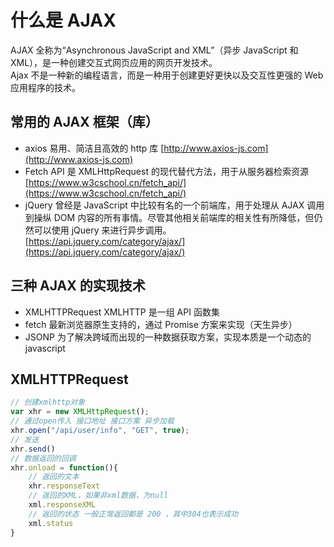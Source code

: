 # 什么是 AJAX

AJAX 全称为“Asynchronous JavaScript and XML”（异步 JavaScript 和 XML），是一种创建交互式网页应用的网页开发技术。  
Ajax 不是一种新的编程语言，而是一种用于创建更好更快以及交互性更强的 Web 应用程序的技术。

## 常用的 AJAX 框架（库）

-   axios 易用、简洁且高效的 http 库 [http://www.axios-js.com](http://www.axios-js.com)
-   Fetch API 是 XMLHttpRequest 的现代替代方法，用于从服务器检索资源 [https://www.w3cschool.cn/fetch_api/](https://www.w3cschool.cn/fetch_api/)
-   jQuery 曾经是 JavaScript 中比较有名的一个前端库，用于处理从 AJAX 调用到操纵 DOM 内容的所有事情。尽管其他相关前端库的相关性有所降低，但仍然可以使用 jQuery 来进行异步调用。[https://api.jquery.com/category/ajax/](https://api.jquery.com/category/ajax/)

## 三种 AJAX 的实现技术

-   XMLHTTPRequest XMLHTTP 是一组 API 函数集
-   fetch 最新浏览器原生支持的，通过 Promise 方案来实现（天生异步）
-   JSONP 为了解决跨域而出现的一种数据获取方案，实现本质是一个动态的 javascript

## XMLHTTPRequest

```javascript
// 创建xmlhttp对象
var xhr = new XMLHttpRequest();
// 通过open传入 接口地址 接口方案 异步加载
xhr.open("/api/user/info", "GET", true);
// 发送
xhr.send()
// 数据返回的回调
xhr.onload = function(){
    // 返回的文本
    xhr.responseText
    // 返回的XML，如果非xml数据，为null
    xml.responseXML
    // 返回的状态 一般正常返回都是 200 ，其中304也表示成功
    xml.status
}
```
